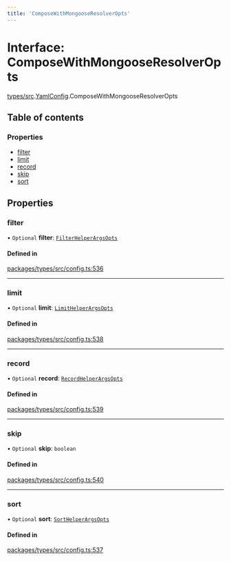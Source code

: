 ```yaml
---
title: 'ComposeWithMongooseResolverOpts'
---
```


# Interface: ComposeWithMongooseResolverOpts

[types/src](../modules/types_src).[YamlConfig](../modules/types_src.YamlConfig).ComposeWithMongooseResolverOpts

## Table of contents

### Properties

- [filter](types_src.YamlConfig.ComposeWithMongooseResolverOpts#filter)
- [limit](types_src.YamlConfig.ComposeWithMongooseResolverOpts#limit)
- [record](types_src.YamlConfig.ComposeWithMongooseResolverOpts#record)
- [skip](types_src.YamlConfig.ComposeWithMongooseResolverOpts#skip)
- [sort](types_src.YamlConfig.ComposeWithMongooseResolverOpts#sort)

## Properties

### filter

• `Optional` **filter**: [`FilterHelperArgsOpts`](types_src.YamlConfig.FilterHelperArgsOpts)

#### Defined in

[packages/types/src/config.ts:536](https://github.com/Urigo/graphql-mesh/blob/master/packages/types/src/config.ts#L536)

___

### limit

• `Optional` **limit**: [`LimitHelperArgsOpts`](types_src.YamlConfig.LimitHelperArgsOpts)

#### Defined in

[packages/types/src/config.ts:538](https://github.com/Urigo/graphql-mesh/blob/master/packages/types/src/config.ts#L538)

___

### record

• `Optional` **record**: [`RecordHelperArgsOpts`](types_src.YamlConfig.RecordHelperArgsOpts)

#### Defined in

[packages/types/src/config.ts:539](https://github.com/Urigo/graphql-mesh/blob/master/packages/types/src/config.ts#L539)

___

### skip

• `Optional` **skip**: `boolean`

#### Defined in

[packages/types/src/config.ts:540](https://github.com/Urigo/graphql-mesh/blob/master/packages/types/src/config.ts#L540)

___

### sort

• `Optional` **sort**: [`SortHelperArgsOpts`](types_src.YamlConfig.SortHelperArgsOpts)

#### Defined in

[packages/types/src/config.ts:537](https://github.com/Urigo/graphql-mesh/blob/master/packages/types/src/config.ts#L537)
